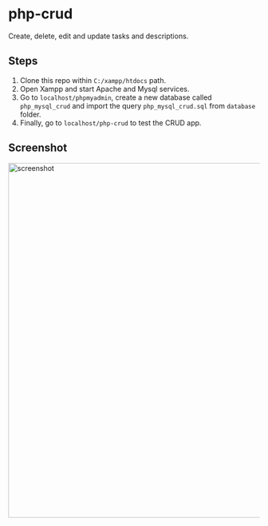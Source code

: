 # php-crud
Create, delete, edit and update tasks and descriptions.

## Steps
1. Clone this repo within `C:/xampp/htdocs` path.
2. Open Xampp and start Apache and Mysql services.
3. Go to `localhost/phpmyadmin`, create a new database called `php_mysql_crud` and import the query `php_mysql_crud.sql` from `database` folder.
4. Finally, go to `localhost/php-crud` to test the CRUD app.

## Screenshot
<img width="711" alt="screenshot" src="https://github.com/CristianJhair/php-crud/assets/44480959/83eaa79a-5f95-4a0c-93a8-fae5e41da190">
